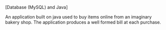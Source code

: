 [Database (MySQL) and Java]

An application built on java used to buy items online from an imaginary bakery shop. The application produces a well formed bill at each purchase.
